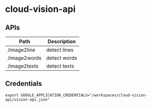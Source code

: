 # cloud-vision-api

## APIs

| Path         | Description  |
| ------------ | ------------ |
| /image2line  | detect lines |
| /image2words | detect words |
| /image2texts | detect texts |

## Credentials

```
export GOOGLE_APPLICATION_CREDENTIALS="/workspaces/cloud-vision-api/vision-api.json"
```
